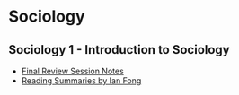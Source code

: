 # Sociology

## Sociology 1 - Introduction to Sociology

* [Final Review Session Notes](./files/sociology/ran_soc1.reviewsession11.docx)
* [Reading Summaries by Ian Fong](./files/sociology/sociology_1_ian_fong_reading_summaries.docx)
